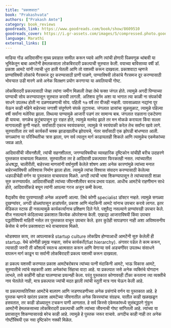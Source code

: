 ```yaml
---
title: "प्रकाशवाटा"
book: "Prakashvata"
authors: ["Prakash Amte"]
category: book_reviews
goodreads_link: https://www.goodreads.com/book/show/8609510
goodreads_cover: https://i.gr-assets.com/images/S/compressed.photo.goodreads.com/books/1279689324l/8609510.jpg
language: Marathi
external_links: []
---
```

माडिया गोंड आदिवासींना मुख्य प्रवाहात सामील करून घ्यावे आणि त्यांची होणारी पिळवणूक थांबावी या भूमिकेतून बाबा आमटेंनी हेमलकसाला लोकबिरादरी प्रकल्पाची सुरुवात केली. वयाच्या बाविसाव्या वर्षी डॉ. प्रकाश आमटे यांनी त्याची धुरा हाती घेतली आणि तो यशस्वी करून दाखवला. प्रकाशवाटा म्हणजे प्राण्यांविषयी लोकांचे गैरसमज दूर करण्यासाठी प्राणी पाळणे, पाण्याविषयी लोकांचे गैरसमज दूर करण्यासाठी भोवऱ्यात उडी मारणे असे अनेक विलक्षण प्रयोग करणाऱ्या या अवलियाची गोष्ट.

लोकबिरादरी प्रकल्पासाठी जेव्हा त्यांना जमीन मिळाली तेव्हा तेथे फक्त जंगल होते. त्यामुळे अगदी पिण्याच्या पाण्याची सोय करण्यापासून सुरुवात करावी लागली. अतिशय दुर्गम अशा या भागात त्या काळी ना संपर्काची साधने उपलब्ध होती ना दळणवळणाची सोय. पहिली १७ वर्षे तर वीजही नव्हती. पावसाळ्यात नद्यांना पूर येऊन काही महिने बाहेरच्या जगाशी संपूर्णपणे संपर्क तुटायचा. जंगलात डासांचा सुळसुळाट, त्यामुळे पहिल्या वर्षी सर्वांना मलेरिया झाला. तिथल्या पाण्यामुळे आजारी पडणं तर सामान्य बाब. जंगलात राहताना एकटेपणा ही यायचा. सगळेच कुटुंबापासून दूर राहत होते, त्यामुळे मतभेद झाले तर मन मोकळे करायला किंवा सल्ला मागायलाही कुणी नव्हते. सर्वांसाठी एकाच स्वयंपाकघर, त्यामुळे जे स्वयंपाकी करेल तेच सर्वांना खावे लागे. सुरुवातीला तर सर्व कार्यकर्ते चक्क झाडाखालीच झोपायचे, नंतर सर्वांसाठी एक झोपडी बांधण्यात आली. सगळ्यांना या परिस्थितीचा त्रास झाला, पण सर्व त्यातून मार्ग काढायलाही शिकले आणि त्यामुळेच एकमेकांच्या जवळ आले.

आदिवासींची जीवनशैली, त्यांची सहनशीलता, जगण्याविषयीचा व्यावहारिक दृष्टिकोन यांचीही बरीच उदाहरणे पुस्तकात वाचायला मिळतात. सुरुवातीला तर हे आदिवासी प्रकल्पावर फिरकतही नसत. त्यांच्यातील अंधश्रद्धा, चालीरीती, बाहेरच्या माणसांनी वर्षानुवर्षे केलेले शोषण अशा अनेक कारणांमुळे त्यांच्या मनात बाहेरच्यांविषयी अविश्वास निर्माण झाला होता. त्यामुळे त्यांचा विश्वास संपादन करण्यासाठी केलेल्या धडपडीचेही वर्णन या पुस्तकात वाचावयास मिळते. अगदी त्यांची भाषा शिकण्यापासून ते त्यांच्यासाठी शाळा सुरु करण्यापर्यंत. आदिवासींचाही त्यांच्या जीवनशैलीवर बराच प्रभाव पडला. आधीच आमटेंचे राहणीमान साधे होते, आदिवासींकडे बघून त्यांनी आपल्या गरज अजून कमी केल्या.

वैद्यकीय सेवा पुरवण्यातही अनेक अडचणी आल्या. तिथे कोणी specialist डॉक्टर नव्हते. त्यामुळे सगळ्या दुखण्यांवर, अगदी डोळ्यांपासून हाडांपर्यंत, प्रकाश आणि मंदाकिनी आमटे यांनाच उपचार करावे लागत. इतर मेडिकल स्टाफ ही नसल्यामुळे कार्यकर्त्यांनाच प्रशिक्षण दिले गेले. पशुवैद्य नसल्याने प्राण्यांवरही उपचार केले. वीज नसल्याने कंदिलाच्या प्रकाशात कित्येक ऑपरेशन्स केली. एखाद्या आजाराविषयी किंवा उपचार पद्धतीविषयी माहिती नसेल तर पुस्तकात वाचून उपचार केले. इतर कुठेही सापडणार नाही अशा अविश्वसनीय केसेस चे वर्णन प्रकाशवाटा मधे वाचावयास मिळते.

थोडक्यात काय, तर आपल्याकडे startup culture लोकप्रिय होण्याआधी आमटेंनी सुरु केलेली ही startup. येथे कोणीही प्रमुख नव्हता, सर्वच कार्यकर्ते(flat hierarchy). अंगावर पडेल ते काम करून, त्यासाठी जरुरी ती कौशल्ये स्वतःच आत्मसात करून आणि येणाऱ्या सर्व अडचणींवर उपलब्ध संसाधने वापरून मार्ग काढून या सर्वानी लोकबिरादरी प्रकल्प यशस्वी करून दाखवला.

हा प्रकल्प यशस्वी करण्यात प्रकाश आमटेंबरोबरच त्यांच्या पत्नी मंदाकिनी आमटे, भाऊ विकास आमटे, सुरुवातीचे त्यांचे सहकारी अशा अनेकांचा सिंहाचा वाटा आहे. या प्रकल्पात जसे अनेक व्यक्तिंचे योगदान लाभले, तसे काहींनी खोडा घालण्याचा प्रयत्नही केला. परंतु पुस्तकात कोणावरही टीका करताना त्या व्यक्तीचे नाव घेतलेले नाही, मात्र प्रकल्पास ज्यांची मदत झाली त्यांची स्तुती मात्र नाव घेऊन केली आहे.

या प्रकल्पाव्यतिरिक्त आमटेंचे बालपण आणि जडणघडणीच्या अनेक प्रसंगांचे वर्णन या पुस्तकात आहे. हे पुस्तक म्हणजे खरंतर प्रकाश आमटेंच्या जीवनातील अनेक किस्स्यांचा संग्रहच. यातील काही खळखळून हसवतात, तर काही डोळ्यातून टचकन पाणी आणतात. हे सर्व किस्से एकेमकांमध्ये सुसंबद्धपणे गुंफून आमटेंनी हेमलकसाच्या लोकबिरादरी प्रकल्पाची आणि त्यांच्या जीवनाची गोष्ट सांगितली आहे. त्यांच्या या प्रवासातून शिकण्यासारखे बरेच काही आहे. त्यामुळे हे पुस्तक जरूर वाचावे. अगदीच काही नाही तर अनेक गोष्टींविषयी एक नवा दृष्टिकोन नक्की मिळेल.
